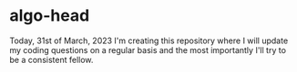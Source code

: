 # algo-head
Today, 31st of March, 2023 I'm creating this repository where I will update my coding questions on a regular basis and the most importantly I'll try to be a consistent fellow.
